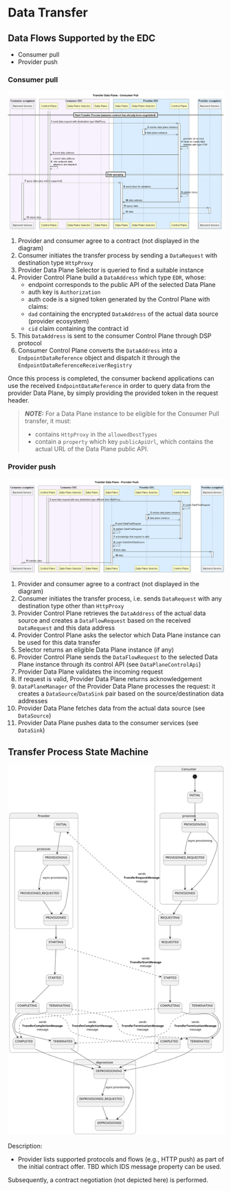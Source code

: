 # Data Transfer

## Data Flows Supported by the EDC

- Consumer pull
- Provider push

### Consumer pull

![alt text](diagrams/transfer-data-plane-consumer-pull.png)

1. Provider and consumer agree to a contract (not displayed in the diagram)
2. Consumer initiates the transfer process by sending a `DataRequest` with destination type `HttpProxy`
3. Provider Data Plane Selector is queried to find a suitable instance
4. Provider Control Plane build a `DataAddress` which type `EDR`, whose:
    - endpoint corresponds to the public API of the selected Data Plane
    - auth key is `Authorization`
    - auth code is a signed token generated by the Control Plane with claims:
    - `dad` containing the encrypted `DataAddress` of the actual data source (provider ecosystem)
    - `cid` claim containing the contract id
5. This `DataAddress` is sent to the consumer Control Plane through DSP protocol
6. Consumer Control Plane converts the `DataAddress` into a `EndpointDataReference` object and dispatch it through the `EndpointDataReferenceReceiverRegistry`

Once this process is completed, the consumer backend applications can use the received `EndpointDataReference` in order
to query data from the provider Data Plane, by simply providing the provided token in the request header.

> **_NOTE:_**  For a Data Plane instance to be eligible for the Consumer Pull transfer, it must:
>  - contains `HttpProxy` in the `allowedDestTypes`
>  - contain a `property` which key `publicApiUrl`, which contains the actual URL of the Data Plane public API.

### Provider push

![alt text](diagrams/transfer-data-plane-provider-push.png)

1. Provider and consumer agree to a contract (not displayed in the diagram)
2. Consumer initiates the transfer process, i.e. sends `DataRequest` with any destination type other than `HttpProxy`
3. Provider Control Plane retrieves the `DataAddress` of the actual data source and creates a `DataFlowRequest` based on the received `DataRequest` and this data address
4. Provider Control Plane asks the selector which Data Plane instance can be used for this data transfer
5. Selector returns an eligible Data Plane instance (if any)
6. Provider Control Plane sends the `DataFlowRequest` to the selected Data Plane instance through its control API (see `DataPlaneControlApi`)
7. Provider Data Plane validates the incoming request
8. If request is valid, Provider Data Plane returns acknowledgement
9. `DataPlaneManager` of the Provider Data Plane processes the request: it creates a `DataSource`/`DataSink` pair based on the source/destination data addresses
10. Provider Data Plane fetches data from the actual data source (see `DataSource`)
11. Provider Data Plane pushes data to the consumer services (see `DataSink`)

## Transfer Process State Machine
![Transfer Process State Machine](diagrams/transfer-process-states.png)

Description:
- Provider lists supported protocols and flows (e.g., HTTP push) as part of the initial contract offer. TBD which IDS message property can be used.

Subsequently, a contract negotiation (not depicted here) is performed.
